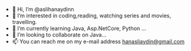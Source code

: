 - 👋 Hi, I’m @aslihanaydinn
- 👀 I’m interested in coding,reading, watching series and movies, travelling.
- 🌱 I’m currently learning Java, Asp.NetCore, Python ...
- 💞️ I’m looking to collaborate on Java...
- 📫 You can reach me on my e-mail address hanasliaydin@gmail.com

<!---
aslihanaydinn/aslihanaydinn is a ✨ special ✨ repository because its `README.md` (this file) appears on your GitHub profile.
You can click the Preview link to take a look at your changes.
--->
